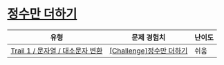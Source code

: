 # [정수만 더하기](https://www.codetree.ai/trails/complete/curated-cards/challenge-add-only-integers)

|유형|문제 경험치|난이도|
|---|---|---|
|[Trail 1 / 문자열 / 대소문자 변환](https://www.codetree.ai/trail-info/novice-low/)|[[Challenge]정수만 더하기](https://www.codetree.ai/trails/complete/curated-cards/challenge-add-only-integers/)|쉬움|

